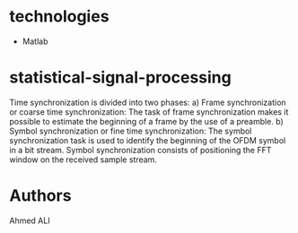 
# technologies
- Matlab

# statistical-signal-processing

Time synchronization is divided into two phases: a) Frame synchronization or coarse time synchronization: The task of frame synchronization makes it possible to estimate the beginning of a frame by the use of a preamble. b) Symbol synchronization or fine time synchronization: The symbol synchronization task is used to identify the beginning of the OFDM symbol in a bit stream. Symbol synchronization consists of positioning the FFT window on the received sample stream.

# Authors 
Ahmed ALI
